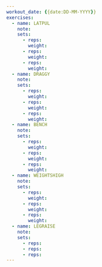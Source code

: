 ```yaml
---
workout_date: {{date:DD-MM-YYYY}}
exercises:
  - name: LATPUL
    note: 
    sets: 
      - reps: 
        weight: 
      - reps: 
        weight: 
      - reps: 
        weight: 
  - name: DRAGGY
    note: 
    sets: 
      - reps: 
        weight: 
      - reps: 
        weight: 
      - reps: 
        weight: 
  - name: BENCH
    note:
    sets:
      - reps: 
        weight: 
      - reps: 
        weight: 
      - reps: 
        weight: 
  - name: WEIGHTSHIGH
    note:
    sets:
      - reps: 
        weight: 
      - reps: 
        weight: 
      - reps: 
        weight: 
  - name: LEGRAISE
    note:
    sets:
      - reps: 
      - reps: 
      - reps: 
---
```


